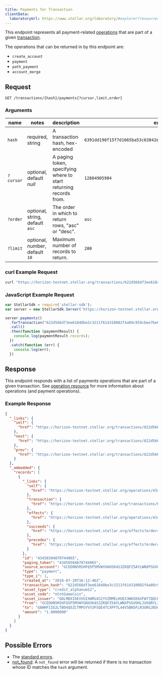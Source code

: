 ```yaml
---
title: Payments for Transaction
clientData:
  laboratoryUrl: https://www.stellar.org/laboratory/#explorer?resource=payments&endpoint=for_transaction
---
```


This endpoint represents all payment-related [operations](../resources/operation.md) that are part of a given [transaction](../resources/transaction.md).

The operations that can be returned in by this endpoint are:
- `create_account`
- `payment`
- `path_payment`
- `account_merge`

## Request

```
GET /transactions/{hash}/payments{?cursor,limit,order}
```

### Arguments

|  name  |  notes  | description | example |
| ------ | ------- | ----------- | ------- |
| `hash` | required, string | A transaction hash, hex-encoded | `6391dd190f15f7d1665ba53c63842e368f485651a53d8d852ed442a446d1c69a` |
| `?cursor` | optional, default _null_ | A paging token, specifying where to start returning records from. | `12884905984` |
| `?order`  | optional, string, default `asc` | The order in which to return rows, "asc" or "desc".               | `asc`         |
| `?limit`  | optional, number, default `10` | Maximum number of records to return. | `200` |

### curl Example Request

```sh
curl "https://horizon-testnet.stellar.org/transactions/622d566df3ee61848be3c3211f614310082f4a09c959cbee7be6990b0dccdba8/payments"
```

### JavaScript Example Request

```javascript
var StellarSdk = require('stellar-sdk');
var server = new StellarSdk.Server('https://horizon-testnet.stellar.org');

server.payments()
  .forTransaction("622d566df3ee61848be3c3211f614310082f4a09c959cbee7be6990b0dccdba8")
  .call()
  .then(function (paymentResult) {
    console.log(paymentResult.records);
  })
  .catch(function (err) {
    console.log(err);
  })
```

## Response

This endpoint responds with a list of payments operations that are part of a given transaction. See [operation resource](../resources/operation.md) for more information about operations (and payment operations).

### Example Response

```json
{
  "_links": {
    "self": {
      "href": "https://horizon-testnet.stellar.org/transactions/622d566df3ee61848be3c3211f614310082f4a09c959cbee7be6990b0dccdba8/payments?cursor=\u0026limit=10\u0026order=asc"
    },
    "next": {
      "href": "https://horizon-testnet.stellar.org/transactions/622d566df3ee61848be3c3211f614310082f4a09c959cbee7be6990b0dccdba8/payments?cursor=43456504870744065\u0026limit=10\u0026order=asc"
    },
    "prev": {
      "href": "https://horizon-testnet.stellar.org/transactions/622d566df3ee61848be3c3211f614310082f4a09c959cbee7be6990b0dccdba8/payments?cursor=43456504870744065\u0026limit=10\u0026order=desc"
    }
  },
  "_embedded": {
    "records": [
      {
        "_links": {
          "self": {
            "href": "https://horizon-testnet.stellar.org/operations/43456504870744065"
          },
          "transaction": {
            "href": "https://horizon-testnet.stellar.org/transactions/622d566df3ee61848be3c3211f614310082f4a09c959cbee7be6990b0dccdba8"
          },
          "effects": {
            "href": "https://horizon-testnet.stellar.org/operations/43456504870744065/effects"
          },
          "succeeds": {
            "href": "https://horizon-testnet.stellar.org/effects?order=desc\u0026cursor=43456504870744065"
          },
          "precedes": {
            "href": "https://horizon-testnet.stellar.org/effects?order=asc\u0026cursor=43456504870744065"
          }
        },
        "id": "43456504870744065",
        "paging_token": "43456504870744065",
        "source_account": "GCEDON5M2HFQ5P5MVWYGKH3K4S3ZKQFZ5AYLWNXPSGVOHLJUXQRYL35Z",
        "type": "payment",
        "type_i": 1,
        "created_at": "2018-07-20T16:12:46Z",
        "transaction_hash": "622d566df3ee61848be3c3211f614310082f4a09c959cbee7be6990b0dccdba8",
        "asset_type": "credit_alphanum12",
        "asset_code": "nCntGameCoin",
        "asset_issuer": "GDLMDXI6EVVUIXWRU4S2YVZRMELHUEX3WKOX6XFW77QQC6KZJ4CZ7NRB",
        "from": "GCEDON5M2HFQ5P5MVWYGKH3K4S3ZKQFZ5AYLWNXPSGVOHLJUXQRYL35Z",
        "to": "GAWHFIIG2LTBO4Q5ZCTMPGYVV3FSQE4TCXPFTL44V5BN5FLR3GRGJB5G",
        "amount": "1.0000000"
      }
    ]
  }
}
```



## Possible Errors

- The [standard errors](../errors.md#Standard-Errors).
- [not_found](../errors/not-found.md): A `not_found` error will be returned if there is no transaction whose ID matches the `hash` argument.

